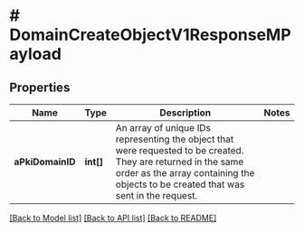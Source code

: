 # # DomainCreateObjectV1ResponseMPayload

## Properties

Name | Type | Description | Notes
------------ | ------------- | ------------- | -------------
**aPkiDomainID** | **int[]** | An array of unique IDs representing the object that were requested to be created.  They are returned in the same order as the array containing the objects to be created that was sent in the request. |

[[Back to Model list]](../../README.md#models) [[Back to API list]](../../README.md#endpoints) [[Back to README]](../../README.md)
